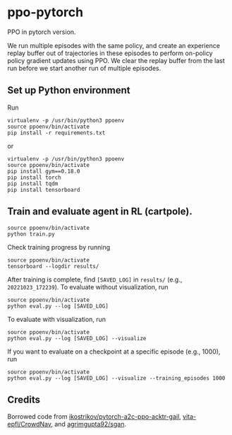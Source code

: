 # ppo-pytorch
PPO in pytorch version.

We run multiple episodes with the same policy, and create an experience replay buffer out of trajectories in these episodes to perform on-policy policy gradient updates using PPO. We clear the replay buffer from the last run before we start another run of multiple episodes. 

## Set up Python environment
Run
```
virtualenv -p /usr/bin/python3 ppoenv
source ppoenv/bin/activate
pip install -r requirements.txt
```
or
```
virtualenv -p /usr/bin/python3 ppoenv
source ppoenv/bin/activate
pip install gym==0.18.0
pip install torch
pip install tqdm
pip install tensorboard
```

## Train and evaluate agent in RL (cartpole).
```
source ppoenv/bin/activate
python train.py
```
Check training progress by running
```
source ppoenv/bin/activate
tensorboard --logdir results/
```
After training is complete, find `[SAVED_LOG]` in `results/` (e.g., `20221023_172239`). To evaluate without visualization, run
```
source ppoenv/bin/activate
python eval.py --log [SAVED_LOG]
```
To evaluate with visualization, run
```
source ppoenv/bin/activate
python eval.py --log [SAVED_LOG] --visualize
```
If you want to evaluate on a checkpoint at a specific episode (e.g., 1000), run
```
source ppoenv/bin/activate
python eval.py --log [SAVED_LOG] --visualize --training_episodes 1000
```

## Credits
Borrowed code from [ikostrikov/pytorch-a2c-ppo-acktr-gail](https://github.com/ikostrikov/pytorch-a2c-ppo-acktr-gail), [vita-epfl/CrowdNav](https://github.com/vita-epfl/CrowdNav), and [agrimgupta92/sgan](https://github.com/agrimgupta92/sgan).